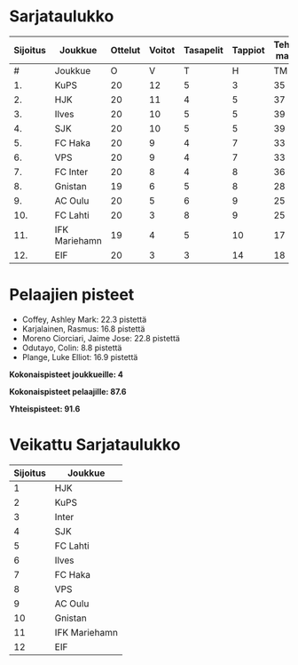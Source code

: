 # Sarjataulukko
| Sijoitus | Joukkue | Ottelut | Voitot | Tasapelit | Tappiot | Tehdyt maalit | Päästetyt maalit | Maaliero | Syötöt |
|----------|---------|---------|--------|-----------|---------|----------------|-------------------|----------|-------|
|# | Joukkue | O | V | T | H | TM | PM | ME | S | L | L% | R | KK | PK | PA | P|
|1. | KuPS | 20 | 12 | 5 | 3 | 35 | 20 | 15 | 15 | 225 | 15,56 | 204 | 28 | 1 | 28 | 41|
|2. | HJK | 20 | 11 | 4 | 5 | 37 | 20 | 17 | 25 | 278 | 13,31 | 218 | 33 | 1 | 30 | 37|
|3. | Ilves | 20 | 10 | 5 | 5 | 39 | 24 | 15 | 32 | 217 | 17,97 | 222 | 50 | 4 | 36 | 35|
|4. | SJK | 20 | 10 | 5 | 5 | 39 | 31 | 8 | 26 | 246 | 15,85 | 250 | 48 | 0 | 38 | 35|
|5. | FC Haka | 20 | 9 | 4 | 7 | 33 | 31 | 2 | 24 | 177 | 18,64 | 260 | 58 | 2 | 38 | 31|
|6. | VPS | 20 | 9 | 4 | 7 | 33 | 33 | 0 | 17 | 227 | 14,54 | 228 | 34 | 2 | 32 | 31|
|7. | FC Inter | 20 | 8 | 4 | 8 | 36 | 27 | 9 | 27 | 206 | 17,48 | 206 | 47 | 2 | 36 | 28|
|8. | Gnistan | 19 | 6 | 5 | 8 | 28 | 32 | -4 | 18 | 170 | 16,47 | 207 | 55 | 1 | 27 | 23|
|9. | AC Oulu | 20 | 5 | 6 | 9 | 25 | 33 | -8 | 16 | 166 | 15,06 | 275 | 56 | 6 | 33 | 21|
|10. | FC Lahti | 20 | 3 | 8 | 9 | 25 | 37 | -12 | 20 | 166 | 15,06 | 198 | 46 | 1 | 31 | 17|
|11. | IFK Mariehamn | 19 | 4 | 5 | 10 | 17 | 32 | -15 | 9 | 147 | 11,56 | 198 | 46 | 4 | 22 | 17|
|12. | EIF | 20 | 3 | 3 | 14 | 18 | 45 | -27 | 10 | 165 | 10,91 | 212 | 56 | 4 | 23 | 12|

# Pelaajien pisteet
* Coffey, Ashley Mark: 22.3 pistettä
* Karjalainen, Rasmus: 16.8 pistettä
* Moreno Ciorciari, Jaime Jose: 22.8 pistettä
* Odutayo, Colin: 8.8 pistettä
* Plange, Luke Elliot: 16.9 pistettä

**Kokonaispisteet joukkueille: 4**

**Kokonaispisteet pelaajille: 87.6**

**Yhteispisteet: 91.6**

# Veikattu Sarjataulukko
| Sijoitus | Joukkue |
|----------|---------|
| 1 | HJK |
| 2 | KuPS |
| 3 | Inter |
| 4 | SJK |
| 5 | FC Lahti |
| 6 | Ilves |
| 7 | FC Haka |
| 8 | VPS |
| 9 | AC Oulu |
| 10 | Gnistan |
| 11 | IFK Mariehamn |
| 12 | EIF |
